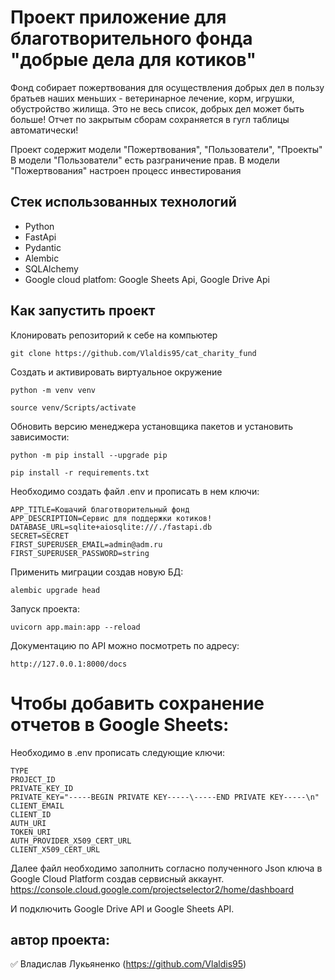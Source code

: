 # Проект приложение для благотворительного фонда "добрые дела для котиков"

Фонд собирает пожертвования для осуществления добрых дел в пользу братьев наших меньших - ветеринарное лечение, корм, игрушки, обустройство жилища. Это не весь список, добрых дел может быть больше! 
Отчет по закрытым сборам сохраняется в гугл таблицы автоматически!

Проект содержит модели "Пожертвования", "Пользователи", "Проекты"
В модели "Пользователи" есть разграничение прав.
В модели "Пожертвования" настроен процесс инвестирования


## Стек использованных технологий 
*  Python
*  FastApi
*  Pydantic
*  Alembic
*  SQLAlchemy
*  Google cloud platfom: Google Sheets Api, Google Drive Api

## Как запустить проект
Клонировать репозиторий к себе на компьютер

```
git clone https://github.com/Vlaldis95/cat_charity_fund
```

Создать и активировать виртуальное окружение

```
python -m venv venv

source venv/Scripts/activate
```
Обновить версию менеджера установщика пакетов и установить зависимости:

```
python -m pip install --upgrade pip

pip install -r requirements.txt
```
Необходимо создать файл .env и прописать в нем ключи:

```
APP_TITLE=Кошачий благотворительный фонд
APP_DESCRIPTION=Сервис для поддержки котиков!
DATABASE_URL=sqlite+aiosqlite:///./fastapi.db
SECRET=SECRET
FIRST_SUPERUSER_EMAIL=admin@adm.ru
FIRST_SUPERUSER_PASSWORD=string
```
Применить миграции создав новую БД:

```
alembic upgrade head
```
Запуск проекта:
```
uvicorn app.main:app --reload
```
Документацию по API можно посмотреть по адресу:

```
http://127.0.0.1:8000/docs
```
# Чтобы добавить сохранение отчетов в Google Sheets:
Необходимо в .env прописать следующие ключи:
```
TYPE
PROJECT_ID
PRIVATE_KEY_ID
PRIVATE_KEY="-----BEGIN PRIVATE KEY-----\-----END PRIVATE KEY-----\n"
CLIENT_EMAIL
CLIENT_ID
AUTH_URI
TOKEN_URI
AUTH_PROVIDER_X509_CERT_URL
CLIENT_X509_CERT_URL
```
Далее файл необходимо заполнить согласно полученного Json ключа в Google Cloud Platform создав сервисный аккаунт. https://console.cloud.google.com/projectselector2/home/dashboard

И подключить Google Drive API и Google Sheets API.

## автор проекта:
:white_check_mark: Владислав Лукьяненко (https://github.com/Vlaldis95)
